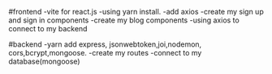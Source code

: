 #frontend
-vite for react.js
-using yarn install.
-add axios
-create my sign up and sign in components
-create my blog components
-using axios to connect to my backend

#backend
-yarn add express, jsonwebtoken,joi,nodemon, cors,bcrypt,mongoose.
-create my routes
-connect to my database(mongoose)
